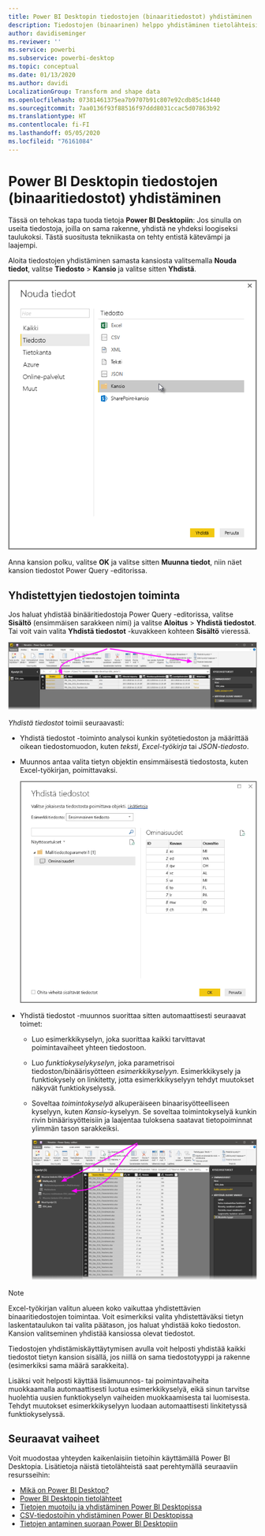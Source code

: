 ```yaml
---
title: Power BI Desktopin tiedostojen (binaaritiedostot) yhdistäminen
description: Tiedostojen (binaarinen) helppo yhdistäminen tietolähteisiin Power BI Desktopissa
author: davidiseminger
ms.reviewer: ''
ms.service: powerbi
ms.subservice: powerbi-desktop
ms.topic: conceptual
ms.date: 01/13/2020
ms.author: davidi
LocalizationGroup: Transform and shape data
ms.openlocfilehash: 07381461375ea7b9707b91c807e92cdb85c1d440
ms.sourcegitcommit: 7aa0136f93f88516f97ddd8031ccac5d07863b92
ms.translationtype: HT
ms.contentlocale: fi-FI
ms.lasthandoff: 05/05/2020
ms.locfileid: "76161084"
---
```

# <a name="combine-files-binaries-in-power-bi-desktop"></a>Power BI Desktopin tiedostojen (binaaritiedostot) yhdistäminen

Tässä on tehokas tapa tuoda tietoja **Power BI Desktopiin**: Jos sinulla on useita tiedostoja, joilla on sama rakenne, yhdistä ne yhdeksi loogiseksi taulukoksi. Tästä suositusta tekniikasta on tehty entistä kätevämpi ja laajempi.

Aloita tiedostojen yhdistäminen samasta kansiosta valitsemalla **Nouda tiedot**, valitse **Tiedosto** > **Kansio** ja valitse sitten **Yhdistä**.

![Kansiotiedostoon yhdistäminen, Hanki tiedot -valintaikkuna, Power BI Desktop](media/desktop-combine-binaries/combine-binaries_1.png)

Anna kansion polku, valitse **OK** ja valitse sitten **Muunna tiedot**, niin näet kansion tiedostot Power Query -editorissa.

## <a name="combine-files-behavior"></a>Yhdistettyjen tiedostojen toiminta

Jos haluat yhdistää binääritiedostoja Power Query -editorissa, valitse **Sisältö** (ensimmäisen sarakkeen nimi) ja valitse **Aloitus** > **Yhdistä tiedostot**. Tai voit vain valita **Yhdistä tiedostot** -kuvakkeen kohteen **Sisältö** vieressä.

![Yhdistä tiedostot -komento, Power Query -editori, Power BI Desktop](media/desktop-combine-binaries/combine-binaries_2a.png)

*Yhdistä tiedostot* toimii seuraavasti:

* Yhdistä tiedostot -toiminto analysoi kunkin syötetiedoston ja määrittää oikean tiedostomuodon, kuten *teksti*, *Excel-työkirja* tai *JSON-tiedosto*.
* Muunnos antaa valita tietyn objektin ensimmäisestä tiedostosta, kuten Excel-työkirjan, poimittavaksi.
  
  ![Yhdistä tiedostot -valintaikkuna, Power Query -editori, Power BI Desktop](media/desktop-combine-binaries/combine-binaries_3.png)
* Yhdistä tiedostot -muunnos suorittaa sitten automaattisesti seuraavat toimet:
  
  * Luo esimerkkikyselyn, joka suorittaa kaikki tarvittavat poimintavaiheet yhteen tiedostoon.
  * Luo *funktiokyselykyselyn*, joka parametrisoi tiedoston/binäärisyötteen *esimerkkikyselyyn*. Esimerkkikysely ja funktiokysely on linkitetty, jotta esimerkkikyselyyn tehdyt muutokset näkyvät funktiokyselyssä.
  * Soveltaa *toimintokyselyä* alkuperäiseen binaarisyötteelliseen kyselyyn, kuten *Kansio*-kyselyyn. Se soveltaa toimintokyselyä kunkin rivin binäärisyötteisiin ja laajentaa tuloksena saatavat tietopoiminnat ylimmän tason sarakkeiksi.

    ![Yhdistä tiedostot -muunnoksen tulokset, Power Query -editori, Power BI Desktop](media/desktop-combine-binaries/combine-binaries_4.png)

> [!NOTE]
> Excel-työkirjan valitun alueen koko vaikuttaa yhdistettävien binaaritiedostojen toimintaa. Voit esimerkiksi valita yhdistettäväksi tietyn laskentataulukon tai valita päätason, jos haluat yhdistää koko tiedoston. Kansion valitseminen yhdistää kansiossa olevat tiedostot. 

Tiedostojen yhdistämiskäyttäytymisen avulla voit helposti yhdistää kaikki tiedostot tietyn kansion sisällä, jos niillä on sama tiedostotyyppi ja rakenne (esimerkiksi sama määrä sarakkeita).

Lisäksi voit helposti käyttää lisämuunnos- tai poimintavaiheita muokkaamalla automaattisesti luotua esimerkkikyselyä, eikä sinun tarvitse huolehtia uusien funktiokyselyn vaiheiden muokkaamisesta tai luomisesta. Tehdyt muutokset esimerkkikyselyyn luodaan automaattisesti linkitetyssä funktiokyselyssä.

## <a name="next-steps"></a>Seuraavat vaiheet

Voit muodostaa yhteyden kaikenlaisiin tietoihin käyttämällä Power BI Desktopia. Lisätietoja näistä tietolähteistä saat perehtymällä seuraaviin resursseihin:

* [Mikä on Power BI Desktop?](desktop-what-is-desktop.md)
* [Power BI Desktopin tietolähteet](desktop-data-sources.md)
* [Tietojen muotoilu ja yhdistäminen Power BI Desktopissa](desktop-shape-and-combine-data.md)
* [CSV-tiedostoihin yhdistäminen Power BI Desktopissa](desktop-connect-csv.md)
* [Tietojen antaminen suoraan Power BI Desktopiin](desktop-enter-data-directly-into-desktop.md)
